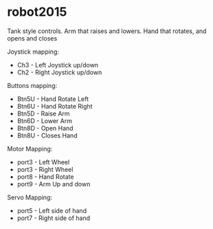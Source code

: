 # robot2015

Tank style controls.  Arm that raises and lowers.  Hand that rotates, and opens and closes

Joystick mapping:
*	Ch3 - Left Joystick up/down
*	Ch2 - Right Joystick up/down

Buttons mapping:
*	Btn5U - Hand Rotate Left
*	Btn6U - Hand Rotate Right
*	Btn5D - Raise Arm
*	Btn6D - Lower Arm
*	Btn8D - Open Hand
*	Btn8U - Closes Hand

Motor Mapping:
* port3 - Left Wheel
* port3 - Right Wheel
* port8 - Hand Rotate
* port9 - Arm Up and down

Servo Mapping:
* port5 - Left side of hand
* port7 - Right side of hand
